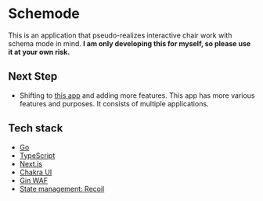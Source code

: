 # Schemode
This is an application that pseudo-realizes interactive chair work with schema mode in mind.
**I am only developing this for myself, so please use it at your own risk.**

## Next Step
- Shifting to [this app](https://github.com/Kaikei-e/Weathering) and adding more features. This app has more various features and purposes. It consists of multiple applications.


## Tech stack
- [Go](https://go.dev/)
- [TypeScript](https://www.typescriptlang.org/)
- [Next.js](https://nextjs.org/)
- [Chakra UI](https://chakra-ui-git-fix-typescript-autocomplete.chakra-ui.vercel.app/) 
- [Gin WAF](https://github.com/gin-gonic/gin)
- [State management: Recoil](https://recoiljs.org/)
